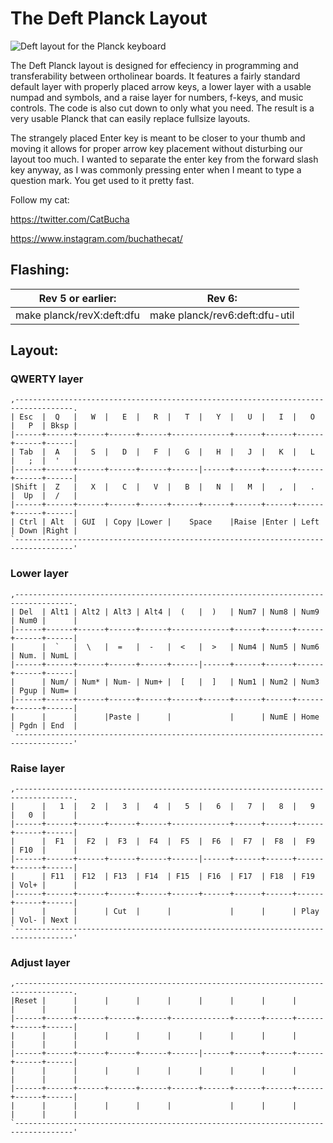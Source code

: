 # The Deft Planck Layout

![Deft layout for the Planck keyboard](https://i.imgur.com/VtUkAyh.png)

The Deft Planck layout is designed for effeciency in programming and transferability between ortholinear boards. It features a fairly standard default layer with properly placed arrow keys, a lower layer with a usable numpad and symbols, and a raise layer for numbers, f-keys, and music controls. The code is also cut down to only what you need. The result is a very usable Planck that can easily replace fullsize layouts.

The strangely placed Enter key is meant to be closer to your thumb and moving it allows for proper arrow key placement without disturbing our layout too much. I wanted to separate the enter key from the forward slash key anyway, as I was commonly pressing enter when I meant to type a question mark. You get used to it pretty fast.

Follow my cat:

https://twitter.com/CatBucha

https://www.instagram.com/buchathecat/


## Flashing:
| Rev 5 or earlier: | Rev 6: |
|-|-|
| make planck/revX:deft:dfu | make planck/rev6:deft:dfu-util |

## Layout:

### QWERTY layer
```
,-----------------------------------------------------------------------------------.
| Esc  |  Q   |   W  |   E  |   R  |   T  |   Y  |   U  |   I  |   O  |   P  | Bksp |
|------+------+------+------+------+-------------+------+------+------+------+------|
| Tab  |  A   |   S  |   D  |   F  |   G  |   H  |   J  |   K  |   L  |   ;  |  '   |
|------+------+------+------+------+------|------+------+------+------+------+------|
|Shift |  Z   |   X  |   C  |   V  |   B  |   N  |   M  |   ,  |   .  |  Up  |  /   |
|------+------+------+------+------+------+------+------+------+------+------+------|
| Ctrl | Alt  | GUI  | Copy |Lower |    Space    |Raise |Enter | Left | Down |Right |
`-----------------------------------------------------------------------------------'
```

### Lower layer
```
,-----------------------------------------------------------------------------------.
| Del  | Alt1 | Alt2 | Alt3 | Alt4 |  (   |  )   | Num7 | Num8 | Num9 | Num0 |      |
|------+------+------+------+------+-------------+------+------+------+------+------|
|      |  `   |  \   |  =   |  -   |  <   |  >   | Num4 | Num5 | Num6 | Num. | NumL |
|------+------+------+------+------+------|------+------+------+------+------+------|
|      | Num/ | Num* | Num- | Num+ |  [   |  ]   | Num1 | Num2 | Num3 | Pgup | Num= |
|------+------+------+------+------+------+------+------+------+------+------+------|
|      |      |      |Paste |      |             |      | NumE | Home | Pgdn | End  |
`-----------------------------------------------------------------------------------'
```

### Raise layer
```
,-----------------------------------------------------------------------------------.
|      |   1  |   2  |   3  |   4  |   5  |   6  |   7  |   8  |   9  |   0  |      |
|------+------+------+------+------+-------------+------+------+------+------+------|
|      |  F1  |  F2  |  F3  |  F4  |  F5  |  F6  |  F7  |  F8  |  F9  | F10  |      |
|------+------+------+------+------+------|------+------+------+------+------+------|
|      | F11  | F12  | F13  | F14  | F15  | F16  | F17  | F18  | F19  | Vol+ |      |
|------+------+------+------+------+------+------+------+------+------+------+------|
|      |      |      | Cut  |      |             |      |      | Play | Vol- | Next |
`-----------------------------------------------------------------------------------'
```

### Adjust layer
```
,-----------------------------------------------------------------------------------.
|Reset |      |      |      |      |      |      |      |      |      |      |      |
|------+------+------+------+------+-------------+------+------+------+------+------|
|      |      |      |      |      |      |      |      |      |      |      |      |
|------+------+------+------+------+------|------+------+------+------+------+------|
|      |      |      |      |      |      |      |      |      |      |      |      |
|------+------+------+------+------+------+------+------+------+------+------+------|
|      |      |      |      |      |             |      |      |      |      |      |
`-----------------------------------------------------------------------------------'
```
